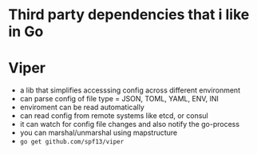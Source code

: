 # Third party dependencies that i like in Go

# Viper
- a lib that simplifies accesssing config across different environment 
- can parse config of file type = JSON, TOML, YAML, ENV, INI
- enviroment can be read automatically
- can read config from remote systems like etcd, or consul
- it can watch for config file changes and also notify the go-process
- you can marshal/unmarshal using mapstructure
- `go get github.com/spf13/viper`